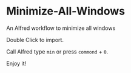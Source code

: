 # Minimize-All-Windows
An Alfred workflow to minimize all windows

Double Click to import.

Call Alfred type `min` or press `commond` + `0`.

Enjoy it!